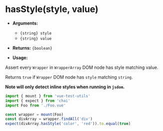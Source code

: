 # hasStyle(style, value)

- **Arguments:**
  - `{string} style`
  - `{string} value`

- **Returns:** `{boolean}`

- **Usage:**

Assert every `Wrapper` in `WrapperArray` DOM node has style matching value.

Returns `true` if `Wrapper` DOM node has `style` matching `string`.

**Note will only detect inline styles when running in `jsdom`.**

```js
import { mount } from 'vue-test-utils'
import { expect } from 'chai'
import Foo from './Foo.vue'

const wrapper = mount(Foo)
const divArray = wrapper.findAll('div')
expect(divArray.hasStyle('color', 'red')).to.equal(true)
```
